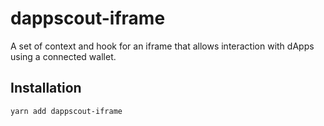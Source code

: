 # dappscout-iframe

A set of context and hook for an iframe that allows interaction with dApps using a connected wallet.

## Installation

```
yarn add dappscout-iframe
```




